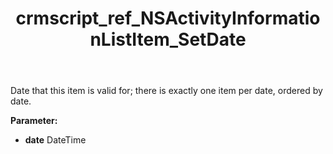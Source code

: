 ﻿---
title: crmscript_ref_NSActivityInformationListItem_SetDate
description: NSActivityInformationListItem.SetDate(DateTime date)
intellisense: NSActivityInformationListItem.SetDate
keywords: NSActivityInformationListItem, GetDate
so.topic: reference
---

Date that this item is valid for; there is exactly one item per date, ordered by date.

**Parameter:** 
 - **date** DateTime

